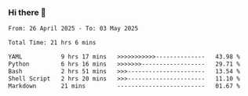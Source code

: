 ### Hi there 👋

<!--
**ututono/ututono** is a ✨ _special_ ✨ repository because its `README.md` (this file) appears on your GitHub profile.

Here are some ideas to get you started:

- 🔭 I’m currently working on ...
- 🌱 I’m currently learning ...
- 👯 I’m looking to collaborate on ...
- 🤔 I’m looking for help with ...
- 💬 Ask me about ...
- 📫 How to reach me: ...
- 😄 Pronouns: ...
- ⚡ Fun fact: ...
-->



<!--START_SECTION:waka-->

```txt
From: 26 April 2025 - To: 03 May 2025

Total Time: 21 hrs 6 mins

YAML           9 hrs 17 mins   >>>>>>>>>>>--------------   43.98 %
Python         6 hrs 16 mins   >>>>>>>------------------   29.71 %
Bash           2 hrs 51 mins   >>>----------------------   13.54 %
Shell Script   2 hrs 20 mins   >>>----------------------   11.10 %
Markdown       21 mins         -------------------------   01.67 %
```

<!--END_SECTION:waka-->
